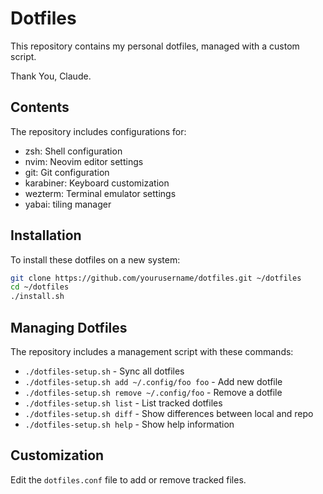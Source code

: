 # Dotfiles

This repository contains my personal dotfiles, managed with a custom script.

Thank You, Claude.

## Contents

The repository includes configurations for:

- zsh: Shell configuration
- nvim: Neovim editor settings
- git: Git configuration
- karabiner: Keyboard customization
- wezterm: Terminal emulator settings
- yabai: tiling manager

## Installation

To install these dotfiles on a new system:

```bash
git clone https://github.com/yourusername/dotfiles.git ~/dotfiles
cd ~/dotfiles
./install.sh
```

## Managing Dotfiles

The repository includes a management script with these commands:

- `./dotfiles-setup.sh` - Sync all dotfiles
- `./dotfiles-setup.sh add ~/.config/foo foo` - Add new dotfile
- `./dotfiles-setup.sh remove ~/.config/foo` - Remove a dotfile
- `./dotfiles-setup.sh list` - List tracked dotfiles
- `./dotfiles-setup.sh diff` - Show differences between local and repo
- `./dotfiles-setup.sh help` - Show help information

## Customization

Edit the `dotfiles.conf` file to add or remove tracked files.
